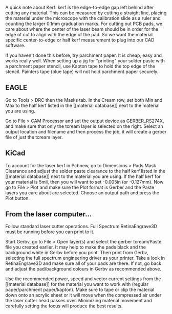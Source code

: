 A quick note about Kerf: kerf is the edge-to-edge gap left behind after cutting any material.  This can be measured by cutting a straight line, placing the material under the microscope with the calibration slide as a ruler and counting the larger 0.1mm graduation marks.  For cutting out PCB pads, we care about where the center of the laser beam should be in order for the edge of cut to align with the edge of the pad.  So we want the material specific center-to-edge or half kerf measurement to plug into our CAD software.

If you haven't done this before, try parchment paper.  It is cheap, easy and works really well.  When setting up a jig for "printing" your solder paste with a parchment paper stencil, use Kapton tape to hold the top edge of the stencil.  Painters tape (blue tape) will not hold parchment paper securely.

## EAGLE

Go to Tools > DRC then the Masks tab.  In the Cream row, set both Min and Max to the half kerf listed in the [[material database]] next to the material you are using.
 
Go to File > CAM Processor and set the output device as GERBER_RS274X, and make sure that only the tcream layer is selected on the right. Select an output location and filename and then process the job, it will create a gerber file of just the tcream layer.

## KiCad

To account for the laser kerf in Pcbnew, go to Dimensions > Pads Mask Clearance and adjust the solder paste clearance to the half kerf listed in the [[material database]] next to the material you are using.  If the half kerf for your material is 5mil, then you will want to set -0.005in (or -0.127mm).  Now go to File > Plot and make sure the Plot format is Gerber and the Paste layers you care about are selected.  Choose an output path and press the Plot button.

## From the laser computer...

Follow standard laser cutter operations.  Full Spectrum RetinaEngrave3D must be running before you can print to it.

Start Gerbv, go to File > Open layer(s) and select the gerber tcream/Paste file you created earlier.  It may help to make the pads black and the background white in Gerbv before you print.  Then print from Gerbv, selecting the full spectrum engineering driver as your printer.  Take a look in RetinaEngrave3D and make sure all of your pads are there.  If not, go back and adjust the pad/background colours in Gerbv as recommended above.

Use the recommended power, speed and vector current settings from the [[material database]] for the material you want to work with (regular paper/parchment paper/kapton). Make sure to tape or clip the material down onto an acrylic sheet or it will move when the compressed air under the laser cutter head passes over.  Minimizing material movement and carefully setting the focus will produce the best results. 

